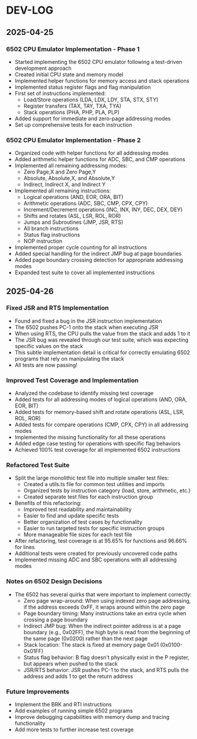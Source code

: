 # DEV-LOG

## 2025-04-25

### 6502 CPU Emulator Implementation - Phase 1

- Started implementing the 6502 CPU emulator following a test-driven development approach
- Created initial CPU state and memory model
- Implemented helper functions for memory access and stack operations
- Implemented status register flags and flag manipulation
- First set of instructions implemented:
  - Load/Store operations (LDA, LDX, LDY, STA, STX, STY)
  - Register transfers (TAX, TAY, TXA, TYA)
  - Stack operations (PHA, PHP, PLA, PLP)
- Added support for immediate and zero-page addressing modes
- Set up comprehensive tests for each instruction

### 6502 CPU Emulator Implementation - Phase 2

- Organized code with helper functions for all addressing modes
- Added arithmetic helper functions for ADC, SBC, and CMP operations
- Implemented all remaining addressing modes:
  - Zero Page,X and Zero Page,Y
  - Absolute, Absolute,X, and Absolute,Y
  - Indirect, Indirect X, and Indirect Y
- Implemented all remaining instructions:
  - Logical operations (AND, EOR, ORA, BIT)
  - Arithmetic operations (ADC, SBC, CMP, CPX, CPY)
  - Increment/Decrement operations (INC, INX, INY, DEC, DEX, DEY)
  - Shifts and rotates (ASL, LSR, ROL, ROR)
  - Jumps and Subroutines (JMP, JSR, RTS)
  - All branch instructions
  - Status flag instructions
  - NOP instruction
- Implemented proper cycle counting for all instructions
- Added special handling for the indirect JMP bug at page boundaries
- Added page boundary crossing detection for appropriate addressing modes
- Expanded test suite to cover all implemented instructions

## 2025-04-26

### Fixed JSR and RTS Implementation

- Found and fixed a bug in the JSR instruction implementation
- The 6502 pushes PC-1 onto the stack when executing JSR
- When using RTS, the CPU pulls the value from the stack and adds 1 to it
- The JSR bug was revealed through our test suite, which was expecting specific values on the stack
- This subtle implementation detail is critical for correctly emulating 6502 programs that rely on manipulating the stack
- All tests are now passing!

### Improved Test Coverage and Implementation

- Analyzed the codebase to identify missing test coverage
- Added tests for all addressing modes of logical operations (AND, ORA, EOR, BIT)
- Added tests for memory-based shift and rotate operations (ASL, LSR, ROL, ROR) 
- Added tests for compare operations (CMP, CPX, CPY) in all addressing modes
- Implemented the missing functionality for all these operations
- Added edge case testing for operations with specific flag behaviors
- Achieved 100% test coverage for all implemented 6502 instructions

### Refactored Test Suite

- Split the large monolithic test file into multiple smaller test files:
  - Created a utils.ts file for common test utilities and imports
  - Organized tests by instruction category (load, store, arithmetic, etc.)
  - Created separate test files for each instruction group
- Benefits of this refactoring:
  - Improved test readability and maintainability
  - Easier to find and update specific tests
  - Better organization of test cases by functionality
  - Easier to run targeted tests for specific instruction groups
  - More manageable file sizes for each test file
- After refactoring, test coverage is at 95.65% for functions and 96.66% for lines
- Additional tests were created for previously uncovered code paths
- Implemented missing ADC and SBC operations with all addressing modes

### Notes on 6502 Design Decisions

- The 6502 has several quirks that were important to implement correctly:
  - Zero page wrap-around: When using indexed zero page addressing, if the address exceeds 0xFF, it wraps around within the zero page
  - Page boundary timing: Many instructions take an extra cycle when crossing a page boundary
  - Indirect JMP bug: When the indirect pointer address is at a page boundary (e.g., 0x02FF), the high byte is read from the beginning of the same page (0x0200) rather than the next page
  - Stack location: The stack is fixed at memory page 0x01 (0x0100-0x01FF)
  - Status flag behavior: B flag doesn't physically exist in the P register, but appears when pushed to the stack
  - JSR/RTS behavior: JSR pushes PC-1 to the stack, and RTS pulls the address and adds 1 to get the return address

### Future Improvements

- Implement the BRK and RTI instructions
- Add examples of running simple 6502 programs
- Improve debugging capabilities with memory dump and tracing functionality
- Add more tests to further increase test coverage